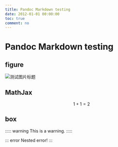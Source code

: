 ```yaml
---
title: Pandoc Markdown testing
date: 2012-01-01 00:00:00
toc: true
comment: no
---
```


# Pandoc Markdown testing

## figure

![测试图片标题](https://files.imtxc.com/blogfiles/IMG_6220.jpg)

## MathJax

$$1+1=2$$

## box

<style>
.warning, .error {
    padding: 10px;
}
.warning {
    color: #9F6000;
    background-color: #FEEFB3;
}
.error {
    color: #D8000C;
    background-color: #FFD2D2;
}
</style>

::::: warning
This is a warning.
:::::

::: error
Nested error!
:::
